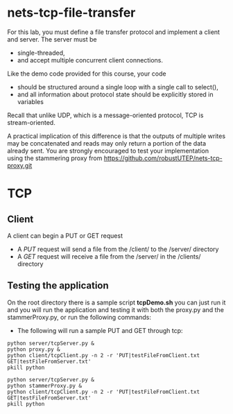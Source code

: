 # nets-tcp-file-transfer

For this lab, you must define a file transfer protocol and implement a client and server.  The server must be 
* single-threaded, 
* and accept multiple concurrent client connections.   

Like the demo code provided for this course, your code 
* should be structured around a single loop with a single call to select(), 
* and all information about protocol state should be explicitly stored in variables 

Recall that unlike UDP, which is a message-oriented protocol, TCP is stream-oriented.  

A practical implication of this difference is that the outputs of multiple writes may be concatenated and reads may only return a portion of the data already sent.  You are strongly encouraged to test your implementation using the stammering proxy from https://github.com/robustUTEP/nets-tcp-proxy.git


# TCP

## Client
A client can begin a PUT or GET request
* A *PUT* request will send a file from the /client/ to the /server/ directory
* A *GET* request will receive a file from the /server/ in the /clients/ directory

## Testing the application
On the root directory there is a sample script **tcpDemo.sh** you can just run it and you will run the application and testing it with both the proxy.py and the stammerProxy.py, or run the following commands:

* The following will run a sample PUT and GET through tcp: 

```console
python server/tcpServer.py &
python proxy.py &
python client/tcpClient.py -n 2 -r 'PUT|testFileFromClient.txt GET|testFileFromServer.txt'
pkill python

python server/tcpServer.py &
python stammerProxy.py &
python client/tcpClient.py -n 2 -r 'PUT|testFileFromClient.txt GET|testFileFromServer.txt'
pkill python
```
